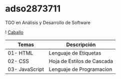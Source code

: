 # adso2873711
 TGO en Análisis y Desarrollo de Software


 ! [Caballo](https://t1.ea.ltmcdn.com/es/razas/0/9/2/caballo-lusitano_290_0_600.jpg)

 | Temas | Descripción |
 | -- | ----- |
 | 01- HTML| Lenguaje de Etiquetas |
 | 02- CSS| Hoja de Estilos de Cascada |
 | 03- JavaScript| Lenguaje de Programacion |

  